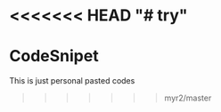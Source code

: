 <<<<<<< HEAD
"# try"  
=======
# CodeSnipet
This is just personal pasted codes 
>>>>>>> myr2/master
